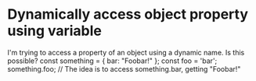 
# Dynamically access object property using variable

I'm trying to access a property of an object using a dynamic name. Is this possible?
const something = { bar: "Foobar!" };
const foo = 'bar';
something.foo; // The idea is to access something.bar, getting "Foobar!"


        